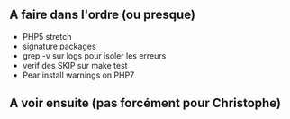 ## A faire dans l'ordre (ou presque)

* PHP5 stretch
* signature packages
* grep -v sur logs pour isoler les erreurs
* verif des SKIP sur make test
* Pear install warnings on PHP7

## A voir ensuite (pas forcément pour Christophe)

